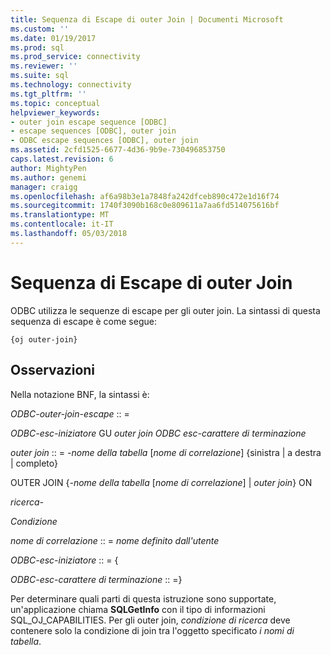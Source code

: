 ```yaml
---
title: Sequenza di Escape di outer Join | Documenti Microsoft
ms.custom: ''
ms.date: 01/19/2017
ms.prod: sql
ms.prod_service: connectivity
ms.reviewer: ''
ms.suite: sql
ms.technology: connectivity
ms.tgt_pltfrm: ''
ms.topic: conceptual
helpviewer_keywords:
- outer join escape sequence [ODBC]
- escape sequences [ODBC], outer join
- ODBC escape sequences [ODBC], outer join
ms.assetid: 2cfd1525-6677-4d36-9b9e-730496853750
caps.latest.revision: 6
author: MightyPen
ms.author: genemi
manager: craigg
ms.openlocfilehash: af6a98b3e1a7848fa242dfceb890c472e1d16f74
ms.sourcegitcommit: 1740f3090b168c0e809611a7aa6fd514075616bf
ms.translationtype: MT
ms.contentlocale: it-IT
ms.lasthandoff: 05/03/2018
---
```

# <a name="outer-join-escape-sequence"></a>Sequenza di Escape di outer Join
ODBC utilizza le sequenze di escape per gli outer join. La sintassi di questa sequenza di escape è come segue:  
  
```  
{oj outer-join}  
```  
  
## <a name="remarks"></a>Osservazioni  
 Nella notazione BNF, la sintassi è:  
  
 *ODBC-outer-join-escape* :: =  
  
 *ODBC-esc-iniziatore* GU *outer join ODBC esc-carattere di terminazione*  
  
 *outer join* :: = *-nome della tabella* [*nome di correlazione*] {sinistra &#124; a destra &#124; completo}  
  
 OUTER JOIN {*-nome della tabella* [*nome di correlazione*] &#124; *outer join*} ON  
  
 *ricerca-*  
  
 *Condizione*  
  
 *nome di correlazione* :: = *nome definito dall'utente*  
  
 *ODBC-esc-iniziatore* :: = {  
  
 *ODBC-esc-carattere di terminazione* :: =}  
  
 Per determinare quali parti di questa istruzione sono supportate, un'applicazione chiama **SQLGetInfo** con il tipo di informazioni SQL_OJ_CAPABILITIES. Per gli outer join, *condizione di ricerca* deve contenere solo la condizione di join tra l'oggetto specificato *i nomi di tabella*.
